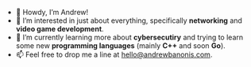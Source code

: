 - 👋 Howdy, I’m Andrew!
- 👀 I’m interested in just about everything, specifically **networking** and **video game development**.
- 🌱 I’m currently learning more about **cybersecutiry** and trying to learn some new **programming languages** (mainly **C++** and soon **Go**).
- 📫 Feel free to drop me a line at [hello@andrewbanonis.com](mailto:hello@andrewbanonis.com).

<!---
andrewbanonis/andrewbanonis is a ✨ special ✨ repository because its `README.md` (this file) appears on your GitHub profile.
You can click the Preview link to take a look at your changes.
--->
